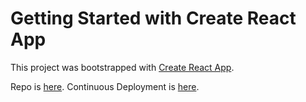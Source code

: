 # Getting Started with Create React App

This project was bootstrapped with [Create React App](https://github.com/facebook/create-react-app).

Repo is [here](github.com/drewamunat2/galaxycon-geekle-app).
Continuous Deployment is [here](https://galaxycon-geekle-app.netlify.app/).
